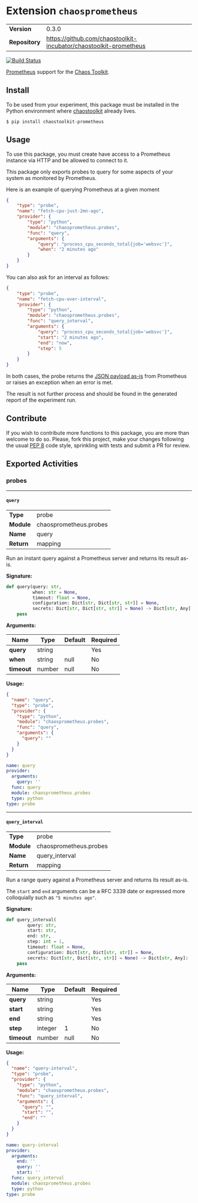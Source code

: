 # Extension `chaosprometheus`

|                       |               |
| --------------------- | ------------- |
| **Version**           | 0.3.0 |
| **Repository**        | https://github.com/chaostoolkit-incubator/chaostoolkit-prometheus |


[![Build Status](https://travis-ci.org/chaostoolkit/chaostoolkit-prometheus.svg?branch=master)](https://travis-ci.org/chaostoolkit/chaostoolkit-prometheus)

[Prometheus][prometheus] support for the [Chaos Toolkit][chaostoolkit].

[prometheus]: https://prometheus.io/
[chaostoolkit]: http://chaostoolkit.org/

## Install

To be used from your experiment, this package must be installed in the Python
environment where [chaostoolkit][] already lives.

[chaostoolkit]: https://github.com/chaostoolkit/chaostoolkit

```
$ pip install chaostoolkit-prometheus
```

## Usage

To use this package, you must create have access to a Prometheus instance via
HTTP and be allowed to connect to it.

This package only exports probes to query for some aspects of your system as
monitored by Prometheus.

Here is an example of querying Prometheus at a given moment

```json
{
    "type": "probe",
    "name": "fetch-cpu-just-2mn-ago",
    "provider": {
        "type": "python",
        "module": "chaosprometheus.probes",
        "func": "query",
        "arguments": {
            "query": "process_cpu_seconds_total{job='websvc'}",
            "when": "2 minutes ago"
        }
    }
}
```

You can also ask for an interval as follows:

```json
{
    "type": "probe",
    "name": "fetch-cpu-over-interval",
    "provider": {
        "type": "python",
        "module": "chaosprometheus.probes",
        "func": "query_interval",
        "arguments": {
            "query": "process_cpu_seconds_total{job='websvc'}",
            "start": "2 minutes ago",
            "end": "now",
            "step": 5
        }
    }
}
```

In both cases, the probe returns the [JSON payload as-is][api] from Prometheus
or raises an exception when an error is met.

[api]: https://prometheus.io/docs/querying/api/

The result is not further process and should be found in the generated report
of the experiment run.

## Contribute

If you wish to contribute more functions to this package, you are more than
welcome to do so. Please, fork this project, make your changes following the
usual [PEP 8][pep8] code style, sprinkling with tests and submit a PR for
review.

[pep8]: https://pycodestyle.readthedocs.io/en/latest/


## Exported Activities



### probes



***

#### `query`

|                       |               |
| --------------------- | ------------- |
| **Type**              | probe |
| **Module**            | chaosprometheus.probes |
| **Name**              | query |
| **Return**              | mapping |


Run an instant query against a Prometheus server and returns its result
as-is.

**Signature:**

```python
def query(query: str,
          when: str = None,
          timeout: float = None,
          configuration: Dict[str, Dict[str, str]] = None,
          secrets: Dict[str, Dict[str, str]] = None) -> Dict[str, Any]:
    pass

```

**Arguments:**

| Name | Type | Default | Required |
| --------------------- | ------------- | ------------- | ------------- |
| **query**      | string |  | Yes |
| **when**      | string | null | No |
| **timeout**      | number | null | No |


**Usage:**

```json
{
  "name": "query",
  "type": "probe",
  "provider": {
    "type": "python",
    "module": "chaosprometheus.probes",
    "func": "query",
    "arguments": {
      "query": ""
    }
  }
}
```

```yaml
name: query
provider:
  arguments:
    query: ''
  func: query
  module: chaosprometheus.probes
  type: python
type: probe

```



***

#### `query_interval`

|                       |               |
| --------------------- | ------------- |
| **Type**              | probe |
| **Module**            | chaosprometheus.probes |
| **Name**              | query_interval |
| **Return**              | mapping |


Run a range query against a Prometheus server and returns its result as-is.

The `start` and `end` arguments can be a RFC 3339 date or expressed more
colloquially such as `"5 minutes ago"`.

**Signature:**

```python
def query_interval(
        query: str,
        start: str,
        end: str,
        step: int = 1,
        timeout: float = None,
        configuration: Dict[str, Dict[str, str]] = None,
        secrets: Dict[str, Dict[str, str]] = None) -> Dict[str, Any]:
    pass

```

**Arguments:**

| Name | Type | Default | Required |
| --------------------- | ------------- | ------------- | ------------- |
| **query**      | string |  | Yes |
| **start**      | string |  | Yes |
| **end**      | string |  | Yes |
| **step**      | integer | 1 | No |
| **timeout**      | number | null | No |


**Usage:**

```json
{
  "name": "query-interval",
  "type": "probe",
  "provider": {
    "type": "python",
    "module": "chaosprometheus.probes",
    "func": "query_interval",
    "arguments": {
      "query": "",
      "start": "",
      "end": ""
    }
  }
}
```

```yaml
name: query-interval
provider:
  arguments:
    end: ''
    query: ''
    start: ''
  func: query_interval
  module: chaosprometheus.probes
  type: python
type: probe

```


